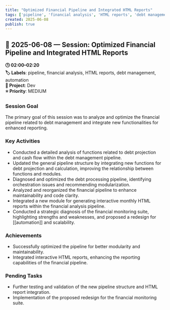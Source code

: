 ```yaml
---
title: "Optimized Financial Pipeline and Integrated HTML Reports"
tags: ['pipeline', 'financial analysis', 'HTML reports', 'debt management', 'automation']
created: 2025-06-08
publish: true
---
```


## 📅 2025-06-08 — Session: Optimized Financial Pipeline and Integrated HTML Reports

**🕒 02:00–02:20**  
**🏷️ Labels**: pipeline, financial analysis, HTML reports, debt management, automation  
**📂 Project**: Dev  
**⭐ Priority**: MEDIUM  


### Session Goal
The primary goal of this session was to analyze and optimize the financial pipeline related to debt management and integrate new functionalities for enhanced reporting.

### Key Activities
- Conducted a detailed analysis of functions related to debt projection and cash flow within the debt management pipeline.
- Updated the general pipeline structure by integrating new functions for debt projection and calculation, improving the relationship between functions and modules.
- Diagnosed and optimized the debt processing pipeline, identifying orchestration issues and recommending modularization.
- Analyzed and reorganized the financial pipeline to enhance maintainability and code clarity.
- Integrated a new module for generating interactive monthly HTML reports within the financial analysis pipeline.
- Conducted a strategic diagnosis of the financial monitoring suite, highlighting strengths and weaknesses, and proposed a redesign for [[automation]] and scalability.

### Achievements
- Successfully optimized the pipeline for better modularity and maintainability.
- Integrated interactive HTML reports, enhancing the reporting capabilities of the financial pipeline.

### Pending Tasks
- Further testing and validation of the new pipeline structure and HTML report integration.
- Implementation of the proposed redesign for the financial monitoring suite.
